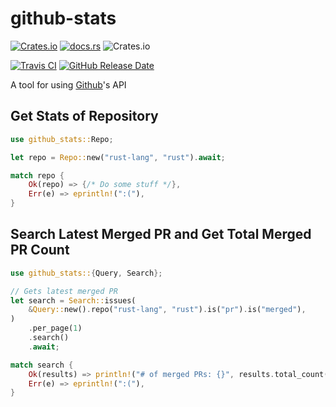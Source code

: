 # github-stats
[![Crates.io](https://img.shields.io/crates/v/github-stats)](https://crates.io/crates/github-stats)
[![docs.rs](https://docs.rs/github-stats/badge.svg)](https://docs.rs/github-stats/)
![Crates.io](https://img.shields.io/crates/d/github-stats)

[![Travis CI](https://api.travis-ci.com/spenserblack/github-stats-rs.svg?branch=master)](https://travis-ci.com/spenserblack/github-stats-rs)
[![GitHub Release Date](https://img.shields.io/github/release-date/spenserblack/github-stats-rs)](https://github.com/spenserblack/github-stats-rs/releases/latest)

A tool for using [Github]'s API

## Get Stats of Repository

```rust
use github_stats::Repo;

let repo = Repo::new("rust-lang", "rust").await;

match repo {
    Ok(repo) => {/* Do some stuff */},
    Err(e) => eprintln!(":("),
}
```

## Search Latest Merged PR and Get Total Merged PR Count

```rust
use github_stats::{Query, Search};

// Gets latest merged PR
let search = Search::issues(
    &Query::new().repo("rust-lang", "rust").is("pr").is("merged"),
)
    .per_page(1)
    .search()
    .await;

match search {
    Ok(results) => println!("# of merged PRs: {}", results.total_count()),
    Err(e) => eprintln!(":("),
}
```

[Github]: https://github.com
